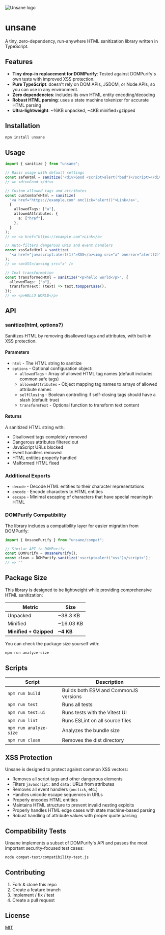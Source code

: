![Unsane logo](https://github.com/user-attachments/assets/ee83110e-82c1-4514-a8e9-da946096bab9)

# unsane

A tiny, zero-dependency, run-anywhere HTML sanitization library written in TypeScript.

## Features

- **Tiny drop-in replacement for DOMPurify**: Tested against DOMPurify's own tests with improved XSS protection.
- **Pure TypeScript**: doesn't rely on DOM APIs, JSDOM, or Node APIs, so you can use in any environment.
- **Zero dependencies**: includes its own HTML entity encoding/decoding
- **Robust HTML parsing**: uses a state machine tokenizer for accurate HTML parsing
- **Ultra-lightweight**: ~16KB unpacked, ~4KB minified+gzipped

## Installation

```bash
npm install unsane
```

## Usage

```ts
import { sanitize } from "unsane";

// Basic usage with default settings
const safeHtml = sanitize('<div>Good <script>alert("bad")</script></div>');
// => <div>Good </div>

// Custom allowed tags and attributes
const customSafeHtml = sanitize(
  '<a href="https://example.com" onclick="alert()">Link</a>',
  {
    allowedTags: ["a"],
    allowedAttributes: {
      a: ["href"],
    },
  }
);
// => <a href="https://example.com">Link</a>

// Auto-filters dangerous URLs and event handlers
const xssSafeHtml = sanitize(
  '<a href="javascript:alert(1)">XSS</a><img src="x" onerror="alert(2)">'
);
// => <a>XSS</a><img src="x" />

// Text transformation
const transformedHtml = sanitize("<p>hello world</p>", {
  allowedTags: ["p"],
  transformText: (text) => text.toUpperCase(),
});
// => <p>HELLO WORLD</p>
```

## API

### sanitize(html, options?)

Sanitizes HTML by removing disallowed tags and attributes, with built-in XSS protection.

#### Parameters

- `html` - The HTML string to sanitize
- `options` - Optional configuration object:
  - `allowedTags` - Array of allowed HTML tag names (default includes common safe tags)
  - `allowedAttributes` - Object mapping tag names to arrays of allowed attribute names
  - `selfClosing` - Boolean controlling if self-closing tags should have a slash (default: true)
  - `transformText` - Optional function to transform text content

#### Returns

A sanitized HTML string with:

- Disallowed tags completely removed
- Dangerous attributes filtered out
- JavaScript URLs blocked
- Event handlers removed
- HTML entities properly handled
- Malformed HTML fixed

### Additional Exports

- `decode` - Decode HTML entities to their character representations
- `encode` - Encode characters to HTML entities
- `escape` - Minimal escaping of characters that have special meaning in HTML

### DOMPurify Compatibility

The library includes a compatibility layer for easier migration from DOMPurify:

```ts
import { UnsanePurify } from "unsane/compat";

// Similar API to DOMPurify
const DOMPurify = UnsanePurify();
const clean = DOMPurify.sanitize('<script>alert("xss")</script>');
// => ""
```

## Package Size

This library is designed to be lightweight while providing comprehensive HTML sanitization:

| Metric                 | Size         |
| ---------------------- | ------------ |
| Unpacked               | ~38.3 KB     |
| Minified               | ~16.03 KB    |
| **Minified + Gzipped** | **~4 KB**    |

You can check the package size yourself with:

```bash
npm run analyze-size
```

## Scripts

| Script                 | Description                           |
| ---------------------- | ------------------------------------- |
| `npm run build`        | Builds both ESM and CommonJS versions |
| `npm run test`         | Runs all tests                        |
| `npm run test:ui`      | Runs tests with the Vitest UI         |
| `npm run lint`         | Runs ESLint on all source files       |
| `npm run analyze-size` | Analyzes the bundle size              |
| `npm run clean`        | Removes the dist directory            |

## XSS Protection

Unsane is designed to protect against common XSS vectors:

- Removes all script tags and other dangerous elements
- Filters `javascript:` and `data:` URLs from attributes
- Removes all event handlers (`onclick`, etc.)
- Handles unicode escape sequences in URLs
- Properly encodes HTML entities
- Maintains HTML structure to prevent invalid nesting exploits
- Properly handles HTML edge cases with state machine-based parsing
- Robust handling of attribute values with proper quote parsing

## Compatibility Tests

Unsane implements a subset of DOMPurify's API and passes the most important security-focused test cases:

```bash
node compat-test/compatibility-test.js
```

## Contributing

1. Fork & clone this repo
2. Create a feature branch
3. Implement / fix / test
4. Create a pull request

## License

[MIT](./LICENSE)

